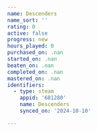 ```yaml
---
name: Descenders
name_sort: ''
rating: 0
active: false
progress: new
hours_played: 0
purchased_on: .nan
started_on: .nan
beaten_on: .nan
completed_on: .nan
mastered_on: .nan
identifiers:
  - type: steam
    appid: '681280'
    name: Descenders
    synced_on: '2024-10-10'

---
```

